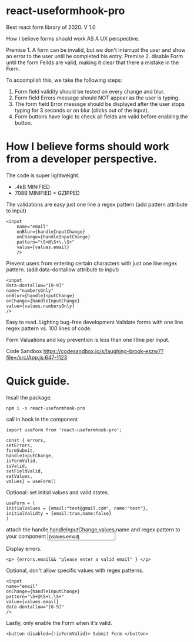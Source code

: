 


# react-useformhook-pro
Best react form library of 2020. V 1.0 

How I believe forms should work AS A UX perspective. 

Premise 1. A form can be invalid, but we don't interrupt the user and show an error to the user until he completed his entry. 
Premise 2. disable Form until the form Feilds are valid, making it clear that there a mistake in the Form. 

To accomplish this, we take the following steps:
1. Form field validity should be tested on every change and blur.
2. Form field Errors message should NOT appear as the user is typing.  
3. The form field Error message should be displayed after the user stops typing for 3 seconds or on blur (clicks out of the input).
4. Form buttons have logic to check all fields are valid before enabling the button.


# How I believe forms should work from a developer perspective. 

 The code is super lightweight. 

- .4kB MINIFIED 
- 708B MINIFIED + GZIPPED

The validations are easy just one line a regex pattern (add pattern attribute to input)

    <input
    	name="email"
    	onBlur={handleInputChange}
    	onChange={handleInputChange}
    	pattern="\S+@\S+\.\S+"
    	value={values.email}
    	/>

Prevent users from entering certain characters with just one line regex pattern. (add data-dontallow attribute to input)

    <input
    data-dontallow="[0-9]"
    name="numbersOnly"
    onBlur={handleInputChange}
    onChange={handleInputChange}
    value={values.numbersOnly}
    />

 Easy to read. Lighting bug-free development
 Validate forms with one line regex pattern vs. 100 lines of code.

Form Valuations and key prevention is less than one l line per input. 

Code Sandbox 
https://codesandbox.io/s/laughing-brook-eszw7?file=/src/App.js:647-1123

# Quick guide. 
Insall the package.

    npm i -s react-useformhook-pro 
    


call in hook in the component

	import useForm from 'react-useformhook-pro';

	const { errors,
	setErrors,
	formSubmit,
	handleInputChange,
	isFormValid,
	isValid,
	setFieldValid,
	setValues,
	values} = useForm()

Optional: set initial values and valid states.  

	useForm = (
	initialValues = {email:"test@gmail.com", name:"test"},
	initialValidty = {email:true,name:false}
	)

attach the handle handleInputChange,values,name and regex pattern to your component
	<input
	name="email"
	onChange={handleInputChange}
	pattern="\S+@\S+\.\S+"
	value={values.email}
	/>

Display errors.

	<p> {errors.email&& "please enter a valid email" } </p>

Optional, don't allow specific values with regex patterns. 

	<input
	name="email"
	onChange={handleInputChange}
	pattern="\S+@\S+\.\S+"
	value={values.email}
	data-dontallow="[0-9]"
	/>


Lastly, only enable the Form when it's valid. 

	<button disabled={!isFormValid}> Submit Form </button>





